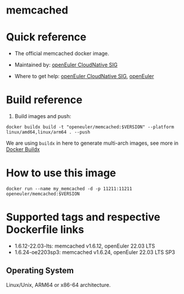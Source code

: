 # memcached

# Quick reference

- The official memcached docker image.

- Maintained by: [openEuler CloudNative SIG](https://gitee.com/openeuler/cloudnative)

- Where to get help: [openEuler CloudNative SIG](https://gitee.com/openeuler/cloudnative), [openEuler](https://gitee.com/openeuler/community)

# Build reference

1. Build images and push:
```shell
docker buildx build -t "openeuler/memcached:$VERSION" --platform linux/amd64,linux/arm64 . --push
```

We are using `buildx` in here to generate multi-arch images, see more in [Docker Buildx](https://docs.docker.com/buildx/working-with-buildx/)

# How to use this image
```shell
docker run --name my_memcached -d -p 11211:11211 openeuler/memcached:$VERSION
```

# Supported tags and respective Dockerfile links

- 1.6.12-22.03-lts: memcached v1.6.12, openEuler 22.03 LTS
- 1.6.24-oe2203sp3: memcached v1.6.24, openEuler 22.03 LTS SP3

## Operating System
Linux/Unix, ARM64 or x86-64 architecture.
